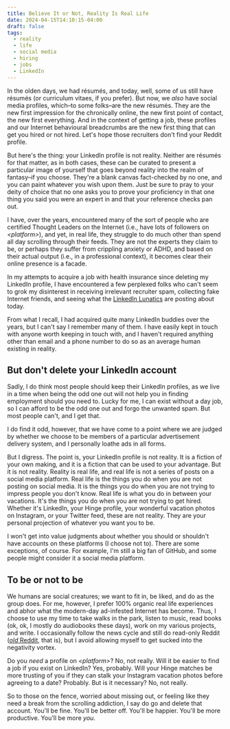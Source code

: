 ```yaml
---
title: Believe It or Not, Reality Is Real Life
date: 2024-04-15T14:10:15-04:00
draft: false
tags:
  - reality
  - life
  - social media
  - hiring
  - jobs
  - LinkedIn
---
```


In the olden days, we had résumés, and today, well, some of us still have
résumés (or curriculum vitaes, if you prefer). But now, we _also_ have social
media profiles, which–to some folks–are the new résumés. They are the new first
impression for the chronically online, the new first point of contact, the new
first everything. And in the context of getting a job, these profiles and our
Internet behavioural breadcrumbs are the new first thing that can get you hired
or not hired. Let's hope those recruiters don't find your Reddit profile.

But here's the thing: your LinkedIn profile is not reality. Neither are résumés
for that matter, as in both cases, these can be curated to present a particular
image of yourself that goes beyond reality into the realm of fantasy–if you
choose. They're a blank canvas fact-checked by no one, and you can paint
whatever you wish upon them. Just be sure to pray to your deity of choice that
no one asks you to prove your proficiency in that one thing you said you were an
expert in and that your reference checks pan out.

I have, over the years, encountered many of the sort of people who are certified
Thought Leaders on the Internet (i.e., have lots of followers on _\<platform>_),
and yet, in real life, they struggle to do much other than spend all day
scrolling through their feeds. They are not the experts they claim to be, or
perhaps they suffer from crippling anxiety or ADHD, and based on their actual
output (i.e., in a professional context), it becomes clear their online presence
is a facade.

In my attempts to acquire a job with health insurance since deleting my
LinkedIn profile, I have encountered a few perplexed folks who can't seem to
grok my disinterest in receiving irrelevant recruiter spam, collecting fake
Internet friends, and seeing what the [LinkedIn
Lunatics](https://old.reddit.com/r/LinkedInLunatics/) are posting about today.

From what I recall, I had acquired quite many LinkedIn buddies over the years,
but I can't say I remember many of them. I have easily kept in touch with anyone
worth keeping in touch with, and I haven't required anything other than email
and a phone number to do so as an average human existing in reality.

## But don't delete your LinkedIn account

Sadly, I do think most people should keep their LinkedIn profiles, as we live in
a time when being the odd one out will not help you in finding employment should
you need to. Lucky for me, I can exist without a day job, so I can afford to be
the odd one out and forgo the unwanted spam. But most people can't, and I get
that.

I do find it odd, however, that we have come to a point where we are judged by
whether we choose to be members of a particular advertisement delivery system,
and I personally loathe ads in all forms.

But I digress. The point is, your LinkedIn profile is not reality. It is a
fiction of your own making, and it is a fiction that can be used to your
advantage. But it is not reality. Reality is real life, and real life is not a
series of posts on a social media platform. Real life is the things you do when
you are not posting on social media. It is the things you do when you are not
trying to impress people you don't know. Real life is what you do in between
your vacations. It's the things you do when you are not trying to get hired.
Whether it's LinkedIn, your Hinge profile, your wonderful vacation photos on
Instagram, or your Twitter feed, these are not reality. They are your personal
projection of whatever you want you to be.

I won't get into value judgments about whether you should or shouldn't have
accounts on these platforms (I choose not to). There are some
exceptions, of course. For example, I'm still a big fan of GitHub, and some
people might consider it a social media platform.

## To be or not to be

We humans are social creatures; we want to fit in, be liked, and do as the group
does. For me, however, I prefer 100% organic real life experiences and abhor
what the modern-day ad-infested Internet has become. Thus, I choose to use my
time to take walks in the park, listen to music, read books (ok, ok, I mostly do
audiobooks these days), work on my various projects, and write. I occasionally
follow the news cycle and still do read-only Reddit ([_old_
Reddit](https://old.reddit.com/), that is), but I avoid allowing myself to get
sucked into the negativity vortex.

Do you _need_ a profile on _\<platform>_? No, not really. Will it be easier to
find a job if you exist on LinkedIn? Yes, probably. Will your Hinge matches be
more trusting of you if they can stalk your Instagram vacation photos before
agreeing to a date? Probably. But is it necessary? No, not really.

So to those on the fence, worried about missing out, or feeling like they need a
break from the scrolling addiction, I say do go and delete that account. You'll
be fine. You'll be better off. You'll be happier. You'll be more productive.
You'll be more _you_.
